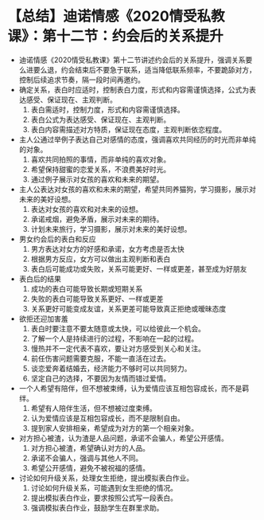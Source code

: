 # 【总结】迪诺情感《2020情受私教课》：第十二节：约会后的关系提升

-   迪诺情感《2020情受私教课》第十二节讲述约会后的关系提升，强调关系要么进要么退，约会结束后不要急于联系，适当降低联系频率，不要跪舔对方，控制后续追求节奏，隔一段时间再邀约。
-   确定关系，表白时应适时，控制表白力度，形式和内容需谨慎选择，公式为表达感受、保证现在、主观判断。
    1.  表白需适时，控制力度，形式和内容需谨慎选择。
    2.  表白公式为表达感受、保证现在、主观判断。
    3.  表白内容需描述对方特质，保证现在态度，主观判断依恋程度。
-   主人公通过举例子表达自己对感情的态度，强调喜欢共同经历的时光而非单纯的对象。
    1.  喜欢共同拍照的事情，而非单纯的喜欢对象。
    2.  希望保持甜蜜的恋爱关系，不浪费美好时光。
    3.  通过例子展示对女孩的喜欢和未来的期望。
-   主人公表达对女孩的喜欢和未来的期望，希望共同养猫狗，学习摄影，展示对未来的美好设想。
    1.  表达对女孩的喜欢和对未来的设想。
    2.  承诺戒烟，避免矛盾，展示对未来的期待。
    3.  计划未来旅行，学习摄影，展示对未来的美好设想。
-   男女约会后的表白和反应
    1.  男方表达对女方的好感和承诺，女方考虑是否太快
    2.  根据男方反应，女方可以做出主观判断和表白
    3.  表白后可能成功或失败，关系可能更好、一样或更差，甚至成为好朋友
-   表白后的结果
    1.  成功的表白可能导致长期或短期关系
    2.  失败的表白可能导致关系更好、一样或更差
    3.  关系更好可能变成友谊，关系更差可能导致真正拒绝或暧昧态度
-   欲拒还迎加害羞
    1.  表白时要注意不要太随意或太快，可以给彼此一个机会。
    2.  了解一个人是持续进行的过程，不影响在一起的过程。
    3.  慢热并不一定代表不喜欢，要让对方感受到关心和关注。
    4.  前任伤害问题需要克服，不能一直活在过去。
    5.  谈恋爱奔着结婚去，经济能力不够时可以共同努力。
    6.  坚定自己的选择，不要因为友情而错过爱情。
-   一个人希望有陪伴，但不想被束缚，认为爱情应该互相包容成长，而不是羁绊。
    1.  希望有人陪伴生活，但不想被过度束缚。
    2.  认为爱情应该是互相包容成长，而不是限制自由。
    3.  提到家人安排相亲，希望成为对方的第一个相亲对象。
-   对方担心被渣，认为渣是人品问题，承诺不会骗人，希望公开感情。
    1.  对方担心被渣，希望确认对方的人品。
    2.  承诺不会骗人，强调与其他人不同。
    3.  希望公开感情，避免不被祝福的感情。
-   讨论如何升级关系，处理女生拒绝，提出模拟表白作业。
    1.  讨论如何升级关系，可能遇到女生拒绝的情况。
    2.  提出模拟表白作业，要求按照公式写一段表白。
    3.  强调模拟表白作业，鼓励学生在群里求助。